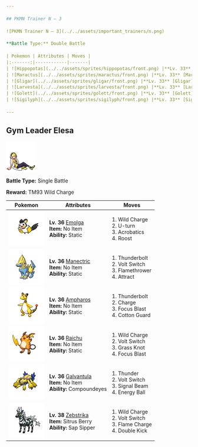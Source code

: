 ```yaml
---

## PKMN Trainer N – 3

![PKMN Trainer N – 3](../../assets/important_trainers/n.png)

**Battle Type:** Double Battle

| Pokemon | Attributes | Moves |
|:-------:|------------|-------|
| ![Hippopotas](../../assets/sprites/hippopotas/front.png) |**Lv. 33** [Hippopotas](../../pokemon/hippopotas.md/)<br>**Item:** No Item<br>**Ability:** ? | 1. —<br>2. —<br>3. —<br>4. — |
| ![Maractus](../../assets/sprites/maractus/front.png) |**Lv. 33** [Maractus](../../pokemon/maractus.md/)<br>**Item:** No Item<br>**Ability:** ? | 1. —<br>2. —<br>3. —<br>4. — |
| ![Gligar](../../assets/sprites/gligar/front.png) |**Lv. 33** [Gligar](../../pokemon/gligar.md/)<br>**Item:** No Item<br>**Ability:** ? | 1. —<br>2. —<br>3. —<br>4. — |
| ![Larvesta](../../assets/sprites/larvesta/front.png) |**Lv. 33** [Larvesta](../../pokemon/larvesta.md/)<br>**Item:** No Item<br>**Ability:** ? | 1. —<br>2. —<br>3. —<br>4. — |
| ![Golett](../../assets/sprites/golett/front.png) |**Lv. 33** [Golett](../../pokemon/golett.md/)<br>**Item:** No Item<br>**Ability:** ? | 1. —<br>2. —<br>3. —<br>4. — |
| ![Sigilyph](../../assets/sprites/sigilyph/front.png) |**Lv. 33** [Sigilyph](../../pokemon/sigilyph.md/)<br>**Item:** No Item<br>**Ability:** ? | 1. —<br>2. —<br>3. —<br>4. — |

---
```


## Gym Leader Elesa

![Gym Leader Elesa](../../assets/important_trainers/elesa.png)

**Battle Type:** Single Battle

**Reward:** TM93 Wild Charge

| Pokemon | Attributes | Moves |
|:-------:|------------|-------|
| ![Emolga](../../assets/sprites/emolga/front.png) |**Lv. 36** [Emolga](../../pokemon/emolga.md/)<br>**Item:** No Item<br>**Ability:** Static | 1. Wild Charge<br>2. U-turn<br>3. Acrobatics<br>4. Roost |
| ![Manectric](../../assets/sprites/manectric/front.png) |**Lv. 36** [Manectric](../../pokemon/manectric.md/)<br>**Item:** No Item<br>**Ability:** Static | 1. Thunderbolt<br>2. Volt Switch<br>3. Flamethrower<br>4. Attract |
| ![Ampharos](../../assets/sprites/ampharos/front.png) |**Lv. 36** [Ampharos](../../pokemon/ampharos.md/)<br>**Item:** No Item<br>**Ability:** Static | 1. Thunderbolt<br>2. Charge<br>3. Focus Blast<br>4. Cotton Guard |
| ![Raichu](../../assets/sprites/raichu/front.png) |**Lv. 36** [Raichu](../../pokemon/raichu.md/)<br>**Item:** No Item<br>**Ability:** Static | 1. Wild Charge<br>2. Volt Switch<br>3. Grass Knot<br>4. Focus Blast |
| ![Galvantula](../../assets/sprites/galvantula/front.png) |**Lv. 36** [Galvantula](../../pokemon/galvantula.md/)<br>**Item:** No Item<br>**Ability:** Compoundeyes | 1. Thunder<br>2. Volt Switch<br>3. Signal Beam<br>4. Energy Ball |
| ![Zebstrika](../../assets/sprites/zebstrika/front.png) |**Lv. 38** [Zebstrika](../../pokemon/zebstrika.md/)<br>**Item:** Sitrus Berry<br>**Ability:** Sap Sipper | 1. Wild Charge<br>2. Volt Switch<br>3. Flame Charge<br>4. Double Kick |

